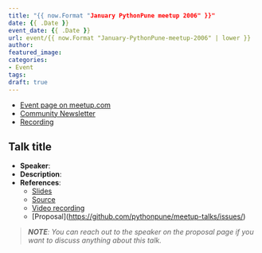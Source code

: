 ```yaml
---
title: "{{ now.Format "January PythonPune meetup 2006" }}"
date: {{ .Date }}
event_date: {{ .Date }}
url: event/{{ now.Format "January-PythonPune-meetup-2006" | lower }}
author:
featured_image:
categories:
- Event
tags:
draft: true
---
```


  * [Event page on meetup.com]()
  * [Community Newsletter](./community_news.md)
  * [Recording]() <!-- link to video recording of live stream/whole event if available -->

## Talk title
  * **Speaker**: <!-- name of the speaker -->
  * **Description**: <!-- Short description about the
    talk/workshop. What was covered? -->
  * **References**:
    * [Slides]() <!-- link to slides -->
    * [Source]() <!-- link to any code/snippets from talk -->
    * [Video recording]() <!-- link to any video recording if available -->
    * [Proposal](https://github.com/pythonpune/meetup-talks/issues/<issue number>)

> ***NOTE**: You can reach out to the speaker on the proposal page if
> you want to discuss anything about this talk.*
